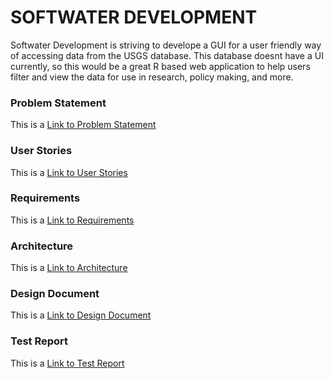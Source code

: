 # SOFTWATER DEVELOPMENT

Softwater Development is striving to develope a GUI for a user friendly way of accessing data from the USGS database. This database doesnt have a UI currently, so this would be a great R based web application to help users filter and view the data for use in research, policy making, and more.

### Problem Statement

This is a [Link to Problem Statement](https://github.com/WilkThomas/Softwater-Development/blob/gh-pages/docs/problem.md)

### User Stories

This is a [Link to User Stories](https://github.com/WilkThomas/Softwater-Development/blob/gh-pages/docs/userstories.html)

### Requirements

This is a [Link to Requirements](https://github.com/WilkThomas/Softwater-Development/blob/gh-pages/docs/requirements.md)

### Architecture

This is a [Link to Architecture](https://github.com/WilkThomas/Softwater-Development/blob/gh-pages/docs/architecture.md)

### Design Document

This is a [Link to Design Document](https://github.com/WilkThomas/Softwater-Development/blob/gh-pages/docs/design.md)

### Test Report

This is a [Link to Test Report](https://github.com/WilkThomas/Softwater-Development/blob/gh-pages/docs/testreport.md)

